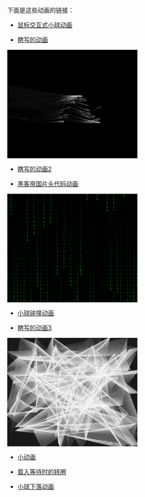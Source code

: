 下面是这些动画的链接：

* [鼠标交互式小球动画](http://www.r1ader.com/anime/click.php) 

* [瞎写的动画](http://www.r1ader.com/anime/line.php)
<img src="https://github.com/r1ader/anime/raw/master/img/xxddh.png" width = "300" height = "250" alt="图片名称" align=center />


* [瞎写的动画2](http://www.r1ader.com/anime/line2.php)

* [黑客帝国片头代码动画](http://www.r1ader.com/anime/matrix.php)
<img src="https://github.com/r1ader/anime/raw/master/img/matrix.png" width = "300" height = "250" alt="图片名称" align=center />

* [小球碰撞动画](http://www.r1ader.com/anime/zhuang.php)

* [瞎写的动画3](http://www.r1ader.com/anime/white.php)
<img src="https://github.com/r1ader/anime/raw/master/img/white.png" width = "300" height = "250" alt="图片名称" align=center />

* [小动画](http://www.r1ader.com/anime/ball.php)

* [载入等待时的转圈](http://www.r1ader.com/anime/load.php)

* [小球下落动画](http://www.r1ader.com/anime/test.php)
